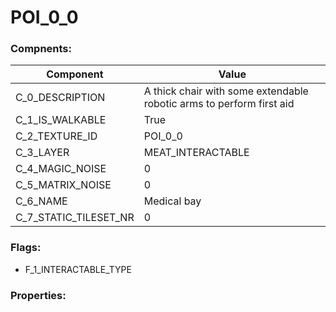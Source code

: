 

# POI_0_0





### Compnents: 
| Component | Value | 
|  --  |  --  | 
| C_0_DESCRIPTION | A thick chair with some extendable robotic arms to perform first aid | 
| C_1_IS_WALKABLE | True | 
| C_2_TEXTURE_ID | POI_0_0 | 
| C_3_LAYER | MEAT_INTERACTABLE | 
| C_4_MAGIC_NOISE | 0 | 
| C_5_MATRIX_NOISE | 0 | 
| C_6_NAME | Medical bay | 
| C_7_STATIC_TILESET_NR | 0 | 


### Flags: 
* F_1_INTERACTABLE_TYPE


### Properties: 

